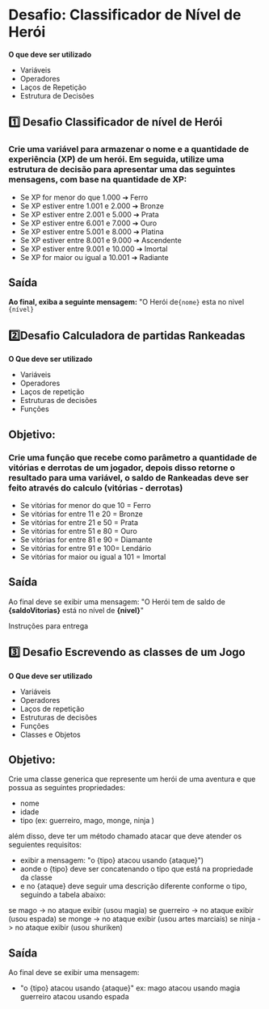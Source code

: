 # Desafio: Classificador de Nível de Herói

**O que deve ser utilizado**

- Variáveis
- Operadores
- Laços de Repetição
- Estrutura de Decisões

## 1️⃣ Desafio Classificador de nível de Herói

### Crie uma variável para armazenar o nome e a quantidade de experiência (XP) de um herói. Em seguida, utilize uma estrutura de decisão para apresentar uma das seguintes mensagens, com base na quantidade de XP:

- Se XP for menor do que 1.000 ➔ Ferro
- Se XP estiver entre 1.001 e 2.000 ➔ Bronze
- Se XP estiver entre 2.001 e 5.000 ➔ Prata
- Se XP estiver entre 6.001 e 7.000 ➔ Ouro
- Se XP estiver entre 5.001 e 8.000 ➔ Platina
- Se XP estiver entre 8.001 e 9.000 ➔ Ascendente
- Se XP estiver entre 9.001 e 10.000 ➔ Imortal
- Se XP for maior ou igual a 10.001 ➔ Radiante

## Saída

**Ao final, exiba a seguinte mensagem:**
 "O Herói de`{nome}` esta no nivel `{nível}` 


## 2️⃣Desafio Calculadora de partidas Rankeadas

**O Que deve ser utilizado**

- Variáveis
- Operadores
- Laços de repetição
- Estruturas de decisões
- Funções

## Objetivo:

### Crie uma função que recebe como parâmetro a quantidade de vitórias e derrotas de um jogador, depois disso retorne o resultado para uma variável, o saldo de Rankeadas deve ser feito através do calculo (vitórias - derrotas)

- Se vitórias for menor do que 10 = Ferro
- Se vitórias for entre 11 e 20 = Bronze
- Se vitórias for entre 21 e 50 = Prata
- Se vitórias for entre 51 e 80 = Ouro
- Se vitórias for entre 81 e 90 = Diamante
- Se vitórias for entre 91 e 100= Lendário
- Se vitórias for maior ou igual a 101 = Imortal

## Saída

Ao final deve se exibir uma mensagem:
"O Herói tem de saldo de **{saldoVitorias}** está no nível de **{nivel}**"
 

 Instruções para entrega
## 3️⃣ Desafio Escrevendo as classes de um Jogo

**O Que deve ser utilizado**

- Variáveis
- Operadores
- Laços de repetição
- Estruturas de decisões
- Funções
- Classes e Objetos

## Objetivo:

Crie uma classe generica que represente um herói de uma aventura e que possua as seguintes propriedades:

- nome
- idade
- tipo (ex: guerreiro, mago, monge, ninja )

além disso, deve ter um método chamado atacar que deve atender os seguientes requisitos:

- exibir a mensagem: "o {tipo} atacou usando {ataque}")
- aonde o {tipo} deve ser concatenando o tipo que está na propriedade da classe
- e no {ataque} deve seguir uma descrição diferente conforme o tipo, seguindo a tabela abaixo:

se mago -> no ataque exibir (usou magia)
se guerreiro -> no ataque exibir (usou espada)
se monge -> no ataque exibir (usou artes marciais)
se ninja -> no ataque exibir (usou shuriken)

## Saída

Ao final deve se exibir uma mensagem:

- "o {tipo} atacou usando {ataque}"
  ex: mago atacou usando magia
  guerreiro atacou usando espada
 